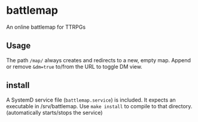 # battlemap
An online battlemap for TTRPGs

## Usage
The path `/map/` always creates and redirects to a new, empty map.
Append or remove `&dm=true` to/from the URL to toggle DM view.

## install
A SystemD service file (`battlemap.service`) is included.
It expects an executable in /srv/battlemap.
Use ```make install``` to compile to that directory. (automatically starts/stops the service)